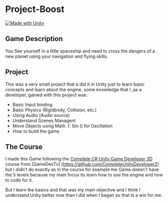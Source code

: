 # Project-Boost
[![Made with Unity](https://img.shields.io/badge/Made%20with-Unity-57b9d3.svg?style=for-the-badge&logo=unity)](https://unity3d.com)

## Game Description
You See yourself in a little spaceship and need to cross the dangers of a new planet using your navigation and flying skills.

## Project 

This was a very small project that a did it in Unity just to learn basic concepts and learn about the engine, some knowledge that I ,as a developer, gained with this project was:

- Basic Input binding
- Basic Physics (Rigidbody, Collision, etc.)
- Using Audio (Audio source)
- Understand Scenes Managent
- Move Objects using Math. f. Sin () for Oscillation
- How to build the game

## The Course 

I made this Game following the [Complete C# Unity Game Developer 3D](https://www.udemy.com/course/unitycourse2/) course from [GameDevTv] (https://github.com/CompleteUnityDeveloper2) but I didn’t do exactly as in the course for example me Game doesn't have the 5 levels because my main focus its learn how to use the engine and how to code for it.

But I learn the basics and that was my main objective and I think I understand Unity better now than I did when I began so that Is a win for me.

